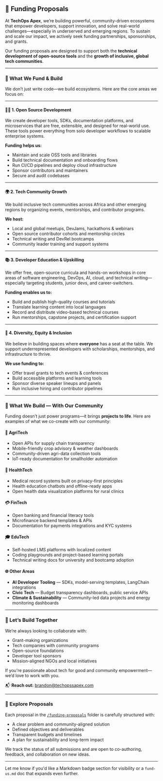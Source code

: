 ## 💸 Funding Proposals

At **TechOps Apex**, we’re building powerful, community-driven ecosystems that empower developers, support innovation, and solve real-world challenges—especially in underserved and emerging regions. To sustain and scale our impact, we actively seek funding partnerships, sponsorships, and grants.

Our funding proposals are designed to support both the **technical development of open-source tools** and the **growth of inclusive, global tech communities**.

---

### 🧭 What We Fund & Build

We don’t just write code—we build ecosystems. Here are the core areas we focus on:

---

#### 🧑‍💻 1. **Open Source Development**
We create developer tools, SDKs, documentation platforms, and microservices that are free, extensible, and designed for real-world use. These tools power everything from solo developer workflows to scalable enterprise systems.

**Funding helps us:**
- Maintain and scale OSS tools and libraries
- Build technical documentation and onboarding flows
- Run CI/CD pipelines and deploy cloud infrastructure
- Sponsor contributors and maintainers
- Secure and audit codebases

---

#### 🌍 2. **Tech Community Growth**
We build inclusive tech communities across Africa and other emerging regions by organizing events, mentorships, and contributor programs.

**We host:**
- Local and global meetups, DevJams, hackathons & webinars
- Open source contributor cohorts and mentorship circles
- Technical writing and DevRel bootcamps
- Community leader training and support systems

---

#### 📚 3. **Developer Education & Upskilling**
We offer free, open-source curricula and hands-on workshops in core areas of software engineering, DevOps, AI, cloud, and technical writing—especially targeting students, junior devs, and career-switchers.

**Funding enables us to:**
- Build and publish high-quality courses and tutorials
- Translate learning content into local languages
- Record and distribute video-based technical courses
- Run mentorships, capstone projects, and certification support

---

#### 🌱 4. **Diversity, Equity & Inclusion**
We believe in building spaces where **everyone** has a seat at the table. We support underrepresented developers with scholarships, mentorships, and infrastructure to thrive.

**We use funding to:**
- Offer travel grants to tech events & conferences
- Build accessible platforms and learning tools
- Sponsor diverse speaker lineups and panels
- Run inclusive hiring and contributor pipelines

---

### 🔬 What We Build — With Our Community

Funding doesn’t just power programs—it brings **projects to life**. Here are examples of what we co-create with our community:

#### 🌾 **AgriTech**
- Open APIs for supply chain transparency
- Mobile-friendly crop advisory & weather dashboards
- Community-driven agri-data collection tools
- IoT-ready documentation for smallholder automation

#### 🏥 **HealthTech**
- Medical record systems built on privacy-first principles
- Health education chatbots and offline-ready apps
- Open health data visualization platforms for rural clinics

#### 💳 **FinTech**
- Open banking and financial literacy tools
- Microfinance backend templates & APIs
- Documentation for payments integrations and KYC systems

#### 🎓 **EduTech**
- Self-hosted LMS platforms with localized content
- Coding playgrounds and project-based learning portals
- Technical writing docs for university and bootcamp adoption

#### 🌐 **Other Areas**
- **AI Developer Tooling** — SDKs, model-serving templates, LangChain integrations
- **Civic Tech** — Budget transparency dashboards, public service APIs
- **Climate & Sustainability** — Community-led data projects and energy monitoring dashboards

---

### 🤝 Let’s Build Together

We’re always looking to collaborate with:

- Grant-making organizations
- Tech companies with community programs
- Open-source foundations
- Developer tool sponsors
- Mission-aligned NGOs and local initiatives

If you're passionate about tech for good and community empowerment—we’d love to work with you.

📬 **Reach out:** [brandon@techopssapex.com](mailto:brandon@techopssapex.com)

---

### 📂 Explore Proposals

Each proposal in the [`/funding-proposals`](./funding-proposals) folder is carefully structured with:

- A clear problem and community-aligned solution
- Defined objectives and deliverables
- Transparent budgets and timelines
- A plan for sustainability and long-term impact

We track the status of all submissions and are open to co-authoring, feedback, and collaboration on new ideas.

---

Let me know if you'd like a Markdown badge section for visibility or a `fund-us.md` doc that expands even further.
